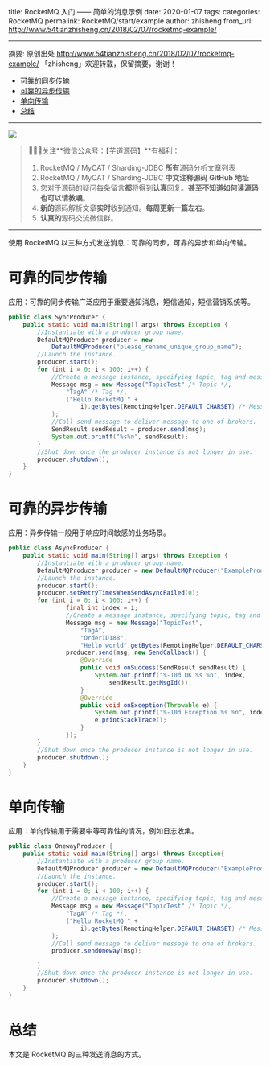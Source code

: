title: RocketMQ 入门 —— 简单的消息示例
date: 2020-01-07
tags:
categories: RocketMQ
permalink: RocketMQ/start/example
author: zhisheng
from_url: http://www.54tianzhisheng.cn/2018/02/07/rocketmq-example/

-------

摘要: 原创出处 http://www.54tianzhisheng.cn/2018/02/07/rocketmq-example/ 「zhisheng」欢迎转载，保留摘要，谢谢！

- [可靠的同步传输](http://www.iocoder.cn/RocketMQ/start/example/)
- [可靠的异步传输](http://www.iocoder.cn/RocketMQ/start/example/)
- [单向传输](http://www.iocoder.cn/RocketMQ/start/example/)
- [总结](http://www.iocoder.cn/RocketMQ/start/example/)

-------

![](http://www.iocoder.cn/images/common/wechat_mp_2017_07_31.jpg)

> 🙂🙂🙂关注**微信公众号：【芋道源码】**有福利：
> 1. RocketMQ / MyCAT / Sharding-JDBC **所有**源码分析文章列表
> 2. RocketMQ / MyCAT / Sharding-JDBC **中文注释源码 GitHub 地址**
> 3. 您对于源码的疑问每条留言**都**将得到**认真**回复。**甚至不知道如何读源码也可以请教噢**。
> 4. **新的**源码解析文章**实时**收到通知。**每周更新一篇左右**。
> 5. **认真的**源码交流微信群。

-------

使用 RocketMQ 以三种方式发送消息：可靠的同步，可靠的异步和单向传输。

# 可靠的同步传输

应用：可靠的同步传输广泛应用于重要通知消息，短信通知，短信营销系统等。

```Java
public class SyncProducer {
    public static void main(String[] args) throws Exception {
        //Instantiate with a producer group name.
        DefaultMQProducer producer = new
            DefaultMQProducer("please_rename_unique_group_name");
        //Launch the instance.
        producer.start();
        for (int i = 0; i < 100; i++) {
            //Create a message instance, specifying topic, tag and message body.
            Message msg = new Message("TopicTest" /* Topic */,
                "TagA" /* Tag */,
                ("Hello RocketMQ " +
                    i).getBytes(RemotingHelper.DEFAULT_CHARSET) /* Message body */
            );
            //Call send message to deliver message to one of brokers.
            SendResult sendResult = producer.send(msg);
            System.out.printf("%s%n", sendResult);
        }
        //Shut down once the producer instance is not longer in use.
        producer.shutdown();
    }
}
```

# 可靠的异步传输

应用：异步传输一般用于响应时间敏感的业务场景。

```Java
public class AsyncProducer {
    public static void main(String[] args) throws Exception {
        //Instantiate with a producer group name.
        DefaultMQProducer producer = new DefaultMQProducer("ExampleProducerGroup");
        //Launch the instance.
        producer.start();
        producer.setRetryTimesWhenSendAsyncFailed(0);
        for (int i = 0; i < 100; i++) {
                final int index = i;
                //Create a message instance, specifying topic, tag and message body.
                Message msg = new Message("TopicTest",
                    "TagA",
                    "OrderID188",
                    "Hello world".getBytes(RemotingHelper.DEFAULT_CHARSET));
                producer.send(msg, new SendCallback() {
                    @Override
                    public void onSuccess(SendResult sendResult) {
                        System.out.printf("%-10d OK %s %n", index,
                            sendResult.getMsgId());
                    }
                    @Override
                    public void onException(Throwable e) {
                        System.out.printf("%-10d Exception %s %n", index, e);
                        e.printStackTrace();
                    }
                });
        }
        //Shut down once the producer instance is not longer in use.
        producer.shutdown();
    }
}
```

# 单向传输

应用：单向传输用于需要中等可靠性的情况，例如日志收集。

```Java
public class OnewayProducer {
    public static void main(String[] args) throws Exception{
        //Instantiate with a producer group name.
        DefaultMQProducer producer = new DefaultMQProducer("ExampleProducerGroup");
        //Launch the instance.
        producer.start();
        for (int i = 0; i < 100; i++) {
            //Create a message instance, specifying topic, tag and message body.
            Message msg = new Message("TopicTest" /* Topic */,
                "TagA" /* Tag */,
                ("Hello RocketMQ " +
                    i).getBytes(RemotingHelper.DEFAULT_CHARSET) /* Message body */
            );
            //Call send message to deliver message to one of brokers.
            producer.sendOneway(msg);

        }
        //Shut down once the producer instance is not longer in use.
        producer.shutdown();
    }
}
```

# 总结

本文是 RocketMQ 的三种发送消息的方式。